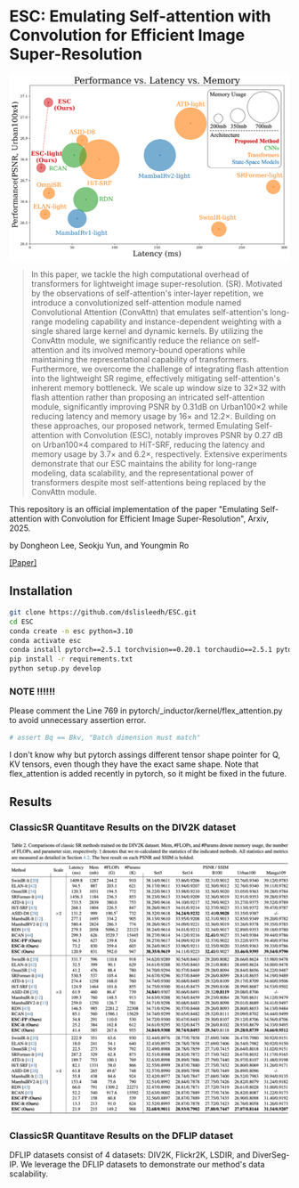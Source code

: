 # ESC: Emulating Self-attention with Convolution for Efficient Image Super-Resolution

![image](https://github.com/dslisleedh/ESC/blob/main/teaser.png)

>In this paper, we tackle the high computational overhead of transformers for lightweight image super-resolution. (SR). Motivated by the observations of self-attention's inter-layer repetition, we introduce a convolutionized self-attention module named Convolutional Attention (ConvAttn) that emulates self-attention's long-range modeling capability and instance-dependent weighting with a single shared large kernel and dynamic kernels. By utilizing the ConvAttn module, we significantly reduce the reliance on self-attention and its involved memory-bound operations while maintaining the representational capability of transformers. Furthermore, we overcome the challenge of integrating flash attention into the lightweight SR regime, effectively mitigating self-attention's inherent memory bottleneck. We scale up window size to 32×32 with flash attention rather than proposing an intricated self-attention module, significantly improving PSNR by 0.31dB on Urban100×2 while reducing latency and memory usage by 16× and 12.2×. Building on these approaches, our proposed network, termed Emulating Self-attention with Convolution (ESC), notably improves PSNR by 0.27 dB on Urban100×4 compared to HiT-SRF, reducing the latency and memory usage by 3.7× and 6.2×, respectively. Extensive experiments demonstrate that our ESC maintains the ability for long-range modeling, data scalability, and the representational power of transformers despite most self-attentions being replaced by the ConvAttn module.

This repository is an official implementation of the paper "Emulating Self-attention with Convolution for Efficient Image Super-Resolution", Arxiv, 2025.

by Dongheon Lee, Seokju Yun, and Youngmin Ro

[[Paper]](https://arxiv.org/abs/2503.06671)

## Installation

```bash
git clone https://github.com/dslisleedh/ESC.git
cd ESC
conda create -n esc python=3.10
conda activate esc
conda install pytorch==2.5.1 torchvision==0.20.1 torchaudio==2.5.1 pytorch-cuda=12.1 -c pytorch -c nvidia
pip install -r requirements.txt 
python setup.py develop
```

### NOTE !!!!!!
Please comment the Line 769 in pytorch/_inductor/kernel/flex_attention.py to avoid unnecessary assertion error.
```python
# assert Bq == Bkv, "Batch dimension must match"
```
I don't know why but pytorch assings different tensor shape pointer for Q, KV tensors, even though they have the exact same shape.
Note that flex_attention is added recently in pytorch, so it might be fixed in the future.

## Results

### ClassicSR Quantitave Results on the DIV2K dataset
![image](https://github.com/dslisleedh/ESC/blob/main/MainDIV2K.png)

### ClassicSR Quantitave Results on the DFLIP dataset
DFLIP datasets consist of 4 datasets: DIV2K, Flickr2K, LSDIR, and DiverSeg-IP.
We leverage the DFLIP datasets to demonstrate our method's data scalability.
